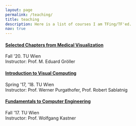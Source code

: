 ```yaml
---
layout: page
permalink: /teaching/
title: teaching
description: Here is a list of courses I am TFing/TF'ed.
nav: true
---
```


#### [Selected Chapters from Medical Visualization](https://www.cg.tuwien.ac.at/courses/MedVis/VU/2020W)
Fall '20. TU Wien \
Instructor: Prof. M. Eduard Gröller

#### [Introduction to Visual Computing](https://www.cg.tuwien.ac.at/index.php/courses/EinfVisComp/VU/2021S)
Spring '17, '18. TU Wien \
Instructor: Prof. Werner Purgathofer, Prof. Robert Sablatnig

#### [Fundamentals to Computer Engineering](https://tiss.tuwien.ac.at/course/courseDetails.xhtml?dswid=1105&dsrid=247&courseNr=183579&semester=2020W)
Fall '17. TU Wien \
Instructor: Prof. Wolfgang Kastner


